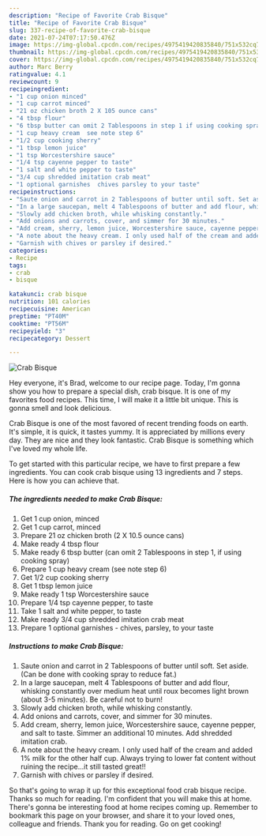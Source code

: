 ```yaml
---
description: "Recipe of Favorite Crab Bisque"
title: "Recipe of Favorite Crab Bisque"
slug: 337-recipe-of-favorite-crab-bisque
date: 2021-07-24T07:17:50.476Z
image: https://img-global.cpcdn.com/recipes/4975419420835840/751x532cq70/crab-bisque-recipe-main-photo.jpg
thumbnail: https://img-global.cpcdn.com/recipes/4975419420835840/751x532cq70/crab-bisque-recipe-main-photo.jpg
cover: https://img-global.cpcdn.com/recipes/4975419420835840/751x532cq70/crab-bisque-recipe-main-photo.jpg
author: Marc Berry
ratingvalue: 4.1
reviewcount: 9
recipeingredient:
- "1 cup onion minced"
- "1 cup carrot minced"
- "21 oz chicken broth 2 X 105 ounce cans"
- "4 tbsp flour"
- "6 tbsp butter can omit 2 Tablespoons in step 1 if using cooking spray"
- "1 cup heavy cream  see note step 6"
- "1/2 cup cooking sherry"
- "1 tbsp lemon juice"
- "1 tsp Worcestershire sauce"
- "1/4 tsp cayenne pepper to taste"
- "1 salt and white pepper to taste"
- "3/4 cup shredded imitation crab meat"
- "1 optional garnishes  chives parsley to your taste"
recipeinstructions:
- "Saute onion and carrot in 2 Tablespoons of butter until soft. Set aside. (Can be done with cooking spray to reduce fat.)"
- "In a large saucepan, melt 4 Tablespoons of butter and add flour, whisking constantly over medium heat until roux becomes light brown (about 3-5 minutes). Be careful not to burn!"
- "Slowly add chicken broth, while whisking constantly."
- "Add onions and carrots, cover, and simmer for 30 minutes."
- "Add cream, sherry, lemon juice, Worcestershire sauce, cayenne pepper, and salt to taste. Simmer an additional 10 minutes. Add shredded imitation crab."
- "A note about the heavy cream. I only used half of the cream and added 1% milk for the other half cup. Always trying to lower fat content without ruining the recipe...it still tasted great!!"
- "Garnish with chives or parsley if desired."
categories:
- Recipe
tags:
- crab
- bisque

katakunci: crab bisque 
nutrition: 101 calories
recipecuisine: American
preptime: "PT40M"
cooktime: "PT56M"
recipeyield: "3"
recipecategory: Dessert

---
```



![Crab Bisque](https://img-global.cpcdn.com/recipes/4975419420835840/751x532cq70/crab-bisque-recipe-main-photo.jpg)

Hey everyone, it's Brad, welcome to our recipe page. Today, I'm gonna show you how to prepare a special dish, crab bisque. It is one of my favorites food recipes. This time, I will make it a little bit unique. This is gonna smell and look delicious.

Crab Bisque is one of the most favored of recent trending foods on earth. It's simple, it is quick, it tastes yummy. It is appreciated by millions every day. They are nice and they look fantastic. Crab Bisque is something which I've loved my whole life.




To get started with this particular recipe, we have to first prepare a few ingredients. You can cook crab bisque using 13 ingredients and 7 steps. Here is how you can achieve that.

<!--inarticleads1-->

##### The ingredients needed to make Crab Bisque:

1. Get 1 cup onion, minced
1. Get 1 cup carrot, minced
1. Prepare 21 oz chicken broth (2 X 10.5 ounce cans)
1. Make ready 4 tbsp flour
1. Make ready 6 tbsp butter (can omit 2 Tablespoons in step 1, if using cooking spray)
1. Prepare 1 cup heavy cream  (see note step 6)
1. Get 1/2 cup cooking sherry
1. Get 1 tbsp lemon juice
1. Make ready 1 tsp Worcestershire sauce
1. Prepare 1/4 tsp cayenne pepper, to taste
1. Take 1 salt and white pepper, to taste
1. Make ready 3/4 cup shredded imitation crab meat
1. Prepare 1 optional garnishes - chives, parsley, to your taste




<!--inarticleads2-->

##### Instructions to make Crab Bisque:

1. Saute onion and carrot in 2 Tablespoons of butter until soft. Set aside. (Can be done with cooking spray to reduce fat.)
1. In a large saucepan, melt 4 Tablespoons of butter and add flour, whisking constantly over medium heat until roux becomes light brown (about 3-5 minutes). Be careful not to burn!
1. Slowly add chicken broth, while whisking constantly.
1. Add onions and carrots, cover, and simmer for 30 minutes.
1. Add cream, sherry, lemon juice, Worcestershire sauce, cayenne pepper, and salt to taste. Simmer an additional 10 minutes. Add shredded imitation crab.
1. A note about the heavy cream. I only used half of the cream and added 1% milk for the other half cup. Always trying to lower fat content without ruining the recipe...it still tasted great!!
1. Garnish with chives or parsley if desired.




So that's going to wrap it up for this exceptional food crab bisque recipe. Thanks so much for reading. I'm confident that you will make this at home. There's gonna be interesting food at home recipes coming up. Remember to bookmark this page on your browser, and share it to your loved ones, colleague and friends. Thank you for reading. Go on get cooking!
